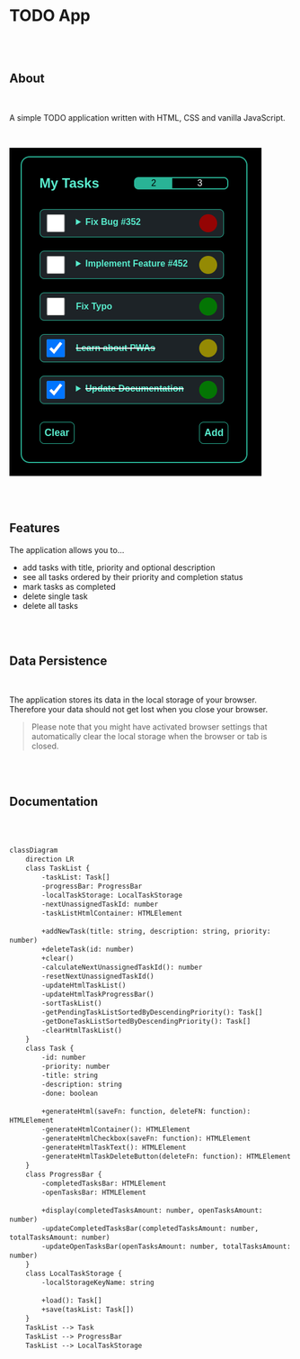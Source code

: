 # **TODO App**
<br>
<br>

## **About**
<br>

A simple TODO application written with HTML, CSS and vanilla JavaScript.

<br>

![Screenshot](./screenshots/screenshot-todo-app.png)

<br>
<br>

## **Features**

The application allows you to...
* add tasks with title, priority and optional description
* see all tasks ordered by their priority and completion status
* mark tasks as completed
* delete single task
* delete all tasks

<br>
<br>

## **Data Persistence**
<br>

The application stores its data in the local storage of your browser. Therefore your data should not get lost when you close your browser. 

>Please note that you might have activated browser settings that automatically clear the local storage when the browser or tab is closed.

<br>
<br>

## **Documentation**
<br>
<br>

```mermaid
classDiagram
    direction LR
    class TaskList {
        -taskList: Task[]
        -progressBar: ProgressBar
        -localTaskStorage: LocalTaskStorage 
        -nextUnassignedTaskId: number
        -taskListHtmlContainer: HTMLElement 

        +addNewTask(title: string, description: string, priority: number)
        +deleteTask(id: number)
        +clear()
        -calculateNextUnassignedTaskId(): number
        -resetNextUnassignedTaskId()
        -updateHtmlTaskList()
        -updateHtmlTaskProgressBar()
        -sortTaskList()
        -getPendingTaskListSortedByDescendingPriority(): Task[]
        -getDoneTaskListSortedByDescendingPriority(): Task[]
        -clearHtmlTaskList()
    }
    class Task {
        -id: number
        -priority: number
        -title: string
        -description: string
        -done: boolean

        +generateHtml(saveFn: function, deleteFN: function): HTMLElement
        -generateHtmlContainer(): HTMLElement
        -generateHtmlCheckbox(saveFn: function): HTMLElement
        -generateHtmlTaskText(): HTMLElement
        -generateHtmlTaskDeleteButton(deleteFn: function): HTMLElement
    }
    class ProgressBar {
        -completedTasksBar: HTMLElement
        -openTasksBar: HTMLElement

        +display(completedTasksAmount: number, openTasksAmount: number)
        -updateCompletedTasksBar(completedTasksAmount: number, totalTasksAmount: number)
        -updateOpenTasksBar(openTasksAmount: number, totalTasksAmount: number)
    }
    class LocalTaskStorage {
        -localStorageKeyName: string

        +load(): Task[]
        +save(taskList: Task[])
    }
    TaskList --> Task
    TaskList --> ProgressBar
    TaskList --> LocalTaskStorage


```